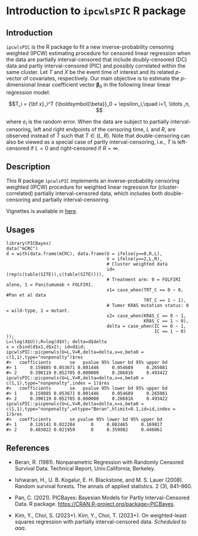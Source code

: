 # Introduction to `ipcwlsPIC` R package


## Introduction
`ipcwlsPIC` is the R package to fit a new inverse-probability censoring weighted (IPCW) estimating procedure for censored linear regression when the data are partially interval-censored that include doubly-censored (DC) data and partly interval-censored (PIC) and possibly correlated within the same cluster.
Let $T$ and $X$ be the event time of interest and its related $p$-vector of covariates, respectively.
Our main objective is to estimate 
the $p$-dimensional linear coefficient vector ${\boldsymbol{\beta}}_0$
in the following linear linear regression model:

$$T_i = {\bf x}_i^T {\boldsymbol{\beta}}_0 + \epsilon_i,\quad i=1, \ldots ,n, $$

where $e_i$ is the random error.
When the data are subject to partially interval-censoring, 
left and right endpoints of the censoring time, $L$ and $R$,
are observed instead of $T$ such that $T\in(L,R)$.
Note that double-censoring  can also  be viewed as 
a special case of partly interval-censoring, 
i.e., $T$ is left-censored if $L=0$ and right-censored if $R=\infty$. 


## Description
This R package `ipcwlsPIC` implements an inverse-probability censoring weighted (IPCW) procedure for weighted linear regression for (cluster-correlated) partially interval-censored data, which includes both double-censoring and partially interval-censoring.

Vignettes is available in [here](http://htmlpreview.github.io/?https://github.com/YejiStat/ipcwlsPIC/blob/main/vignettes/ipcwlsPIC.html).


## Usages 
```{r}
library(PICBayes)
data("mCRC")
d = with(data.frame(mCRC), data.frame(U = ifelse(y==0,R,L),
                                      V = ifelse(y==2,L,R),
                                      # Cluster weighted data
                                      id=(rep(c(table(SITE)),c(table(SITE)))),
                                      # Treatment arm: 0 = FOLFIRI alone, 1 = Panitumumab + FOLFIRI.
                                      x1= case_when(TRT_C == 0 ~ 0, #Pan et al data
                                                    TRT_C == 1 ~ 1),
                                      # Tumor KRAS mutation status: 0 = wild-type, 1 = mutant.
                                      x2= case_when(KRAS_C == 0 ~ 1,
                                                    KRAS_C == 1 ~ 0),
                                      delta = case_when(IC == 0 ~ 1,
                                                        IC == 1 ~ 0)
));
L=(log(d$U));R=log(d$V); delta=d$delta
x = cbind(d$x1,d$x2); id=d$id;
ipcwlsPIC::picpenwls(U=L,V=R,delta=delta,x=x,beta0 = c(1,1),type="nonpenalty")$res
#>   coefficients       se   pvalue 95% lower bd 95% upper bd
#> 1     0.159885 0.053671 0.001446     0.054689     0.265081
#> 2     0.390119 0.052705 0.000000     0.286816     0.493422
ipcwlsPIC::picpenwls(U=L,V=R,delta=delta,x=x,beta0 = c(1,1),type="nonpenalty",index = 1)$res
#>   coefficients       se   pvalue 95% lower bd 95% upper bd
#> 1     0.159885 0.053671 0.001446     0.054689     0.265081
#> 2     0.390119 0.052705 0.000000     0.286816     0.493422
ipcwlsPIC::picpenwls(U=L,V=R,delta=delta,x=x,beta0 = c(1,1),type="nonpenalty",wttype="Beran",hlimit=0.1,id=id,index = 1)$res
#>   coefficients       se pvalue 95% lower bd 95% upper bd
#> 1     0.126141 0.022284      0     0.082465     0.169817
#> 2     0.403022 0.021959      0     0.359982     0.446061
```


## References


* Beran, R. (1981). Nonparametric Regression with Randomly Censored Survival Data. Technical Report, Univ.California, Berkeley.

* Ishwaran, H., U. B. Kogalur, E. H. Blackstone, and M. S. Lauer (2008). Random survival forests. The annals of applied statistics. 2 (3), 841–860.

* Pan, C. (2021). 
PICBayes: Bayesian Models for Partly Interval-Censored Data. R package. 
https://CRAN.R-project.org/package=PICBayes.

* Kim, Y., Choi, S. (2023+). 
Kim, Y., Choi, T. (2023+). On weighted-least squares regression with partially interval-censored data.
*Scheduled to aaa*.
